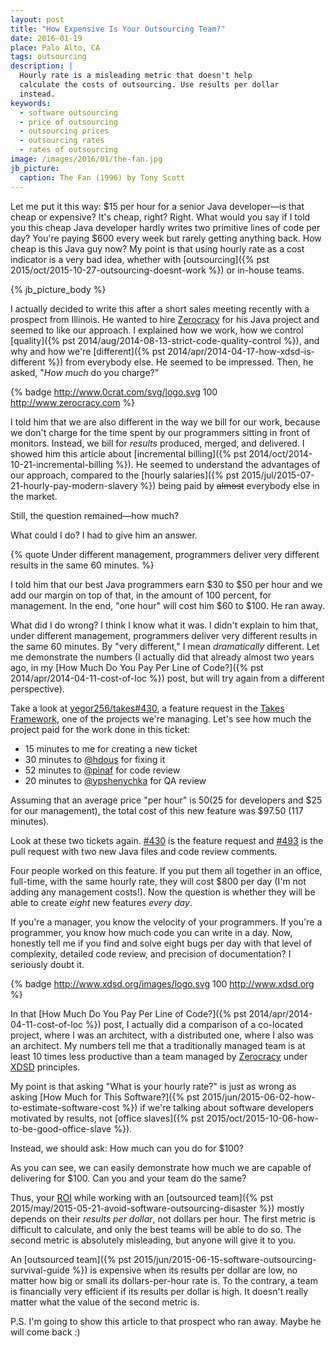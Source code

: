 ```yaml
---
layout: post
title: "How Expensive Is Your Outsourcing Team?"
date: 2016-01-19
place: Palo Alto, CA
tags: outsourcing
description: |
  Hourly rate is a misleading metric that doesn't help
  calculate the costs of outsourcing. Use results per dollar
  instead.
keywords:
  - software outsourcing
  - price of outsourcing
  - outsourcing prices
  - outsourcing rates
  - rates of outsourcing
image: /images/2016/01/the-fan.jpg
jb_picture:
  caption: The Fan (1996) by Tony Scott
---
```


Let me put it this way: $15 per hour for a senior Java developer&mdash;is that cheap or expensive? It's cheap, right? Right. What would you
say if I told you this cheap Java developer hardly writes two
primitive lines of code per day? You're paying $600 every week but
rarely getting anything back. How cheap is this Java guy now?
My point is that using hourly rate as a cost indicator is a very bad idea,
whether with [outsourcing]({% pst 2015/oct/2015-10-27-outsourcing-doesnt-work %})
or in-house teams.

<!--more-->

{% jb_picture_body %}

I actually decided to write this after a short sales meeting recently
with a prospect from Illinois. He wanted to hire [Zerocracy](http://www.zerocracy.com) for his
Java project and seemed to like our approach. I explained how we work,
how we control [quality]({% pst 2014/aug/2014-08-13-strict-code-quality-control %}),
and why and how we're [different]({% pst 2014/apr/2014-04-17-how-xdsd-is-different %})
from everybody else. He seemed to be impressed.
Then, he asked, "_How much_ do you charge?"

{% badge http://www.0crat.com/svg/logo.svg 100 http://www.zerocracy.com %}

I told him that we are also different in the way we bill for our work,
because we don't charge for the time spent by our programmers sitting
in front of monitors. Instead, we bill for _results_ produced, merged,
and delivered. I showed him this article about
[incremental billing]({% pst 2014/oct/2014-10-21-incremental-billing %}).
He seemed to understand the advantages of our approach, compared to the
[hourly salaries]({% pst 2015/jul/2015-07-21-hourly-pay-modern-slavery %})
being paid by <del>almost</del> everybody else in the market.

Still, the question remained&mdash;how much?

What could I do? I had to give him an answer.

{% quote Under different management, programmers deliver very different results in the same 60 minutes. %}

I told him that our best Java programmers earn $30 to $50 per hour and
we add our margin on top of that, in the amount of 100 percent, for management.
In the end, "one hour" will cost him $60 to $100. He ran away.

What did I do wrong? I think I know what it was.
I didn't explain to him that, under different management,
programmers deliver very different results in the same
60 minutes. By "very different," I mean _dramatically_ different. Let
me demonstrate the numbers (I actually did that already almost two
years ago, in my [How Much Do You Pay Per Line of Code?]({% pst 2014/apr/2014-04-11-cost-of-loc %})
post, but will try again from a different perspective).

Take a look at [yegor256/takes#430](https://github.com/yegor256/takes/issues/430),
a feature request in the [Takes Framework](http://www.takes.org),
one of the projects we're managing.
Let's see how much the project paid for the work done in this ticket:

  * 15 minutes to me for creating a new ticket
  * 30 minutes to [@hdous](https://github.com/hdouss) for fixing it
  * 52 minutes to [@pinaf](https://github.com/pinaf) for code review
  * 20 minutes to [@ypshenychka](https://github.com/ypshenychka) for QA review

Assuming that an average price "per hour" is $50
($25 for developers and $25 for our management),
the total cost of this new feature was $97.50 (117 minutes).

Look at these two tickets again.
[#430](https://github.com/yegor256/takes/issues/430) is the feature
request and [#493](https://github.com/yegor256/takes/issues/493) is
the pull request with two new Java files and code review comments.

Four people worked on this feature. If you put them all together
in an office, full-time, with the same hourly rate, they will cost
$800 per day (I'm not adding any management costs!).
Now the question is whether they will be able to
create _eight_ new features _every day_.

If you're a manager, you know the velocity of your programmers.
If you're a programmer, you know how much code you can write in a day.
Now, honestly tell me if you find and solve eight bugs per day with that
level of complexity, detailed code review, and precision of
documentation? I seriously doubt it.

{% badge http://www.xdsd.org/images/logo.svg 100 http://www.xdsd.org %}

In that [How Much Do You Pay Per Line of Code?]({% pst 2014/apr/2014-04-11-cost-of-loc %})
post, I actually did a comparison of a co-located project, where I was an architect,
with a distributed one, where I also was an architect. My numbers tell
me that a traditionally managed team is at least 10 times less
productive than a team managed by [Zerocracy](http://www.zerocracy.com) under
[XDSD](http://www.xdsd.org) principles.

My point is that asking "What is your hourly rate?" is just as wrong as
asking [How Much for This Software?]({% pst 2015/jun/2015-06-02-how-to-estimate-software-cost %})
if we're talking about software developers motivated by results,
not [office slaves]({% pst 2015/oct/2015-10-06-how-to-be-good-office-slave %}).

Instead, we should ask: How much can you do for $100?

As you can see, we can easily demonstrate how much we are capable
of delivering for $100. Can you and your team do the same?

Thus, your [ROI](https://en.wikipedia.org/wiki/Return_on_investment)
while working with an [outsourced team]({% pst 2015/may/2015-05-21-avoid-software-outsourcing-disaster %}) mostly
depends on their _results per dollar_, not dollars per hour. The first
metric is difficult to calculate, and only the best teams will be able
to do so. The second metric is absolutely misleading, but anyone
will give it to you.

An [outsourced team]({% pst 2015/jun/2015-06-15-software-outsourcing-survival-guide %})
is expensive when its results per dollar are low,
no matter how big or small its dollars-per-hour rate is. To the contrary,
a team is financially very efficient if its results per dollar is high.
It doesn't really matter what the value of the second metric is.

P.S. I'm going to show this article to that prospect who ran away. Maybe
he will come back :)
